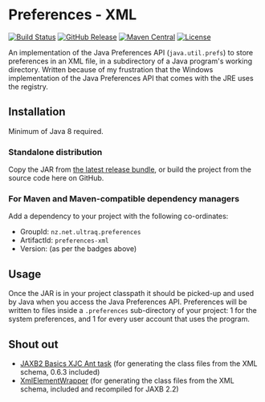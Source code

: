 
Preferences - XML
=================

[![Build Status](https://travis-ci.org/ultraq/preferences-xml.svg)](https://travis-ci.org/ultraq/preferences-xml)
[![GitHub Release](https://img.shields.io/github/release/ultraq/preferences-xml.svg?maxAge=3600)](https://github.com/ultraq/preferences-xml/releases/latest)
[![Maven Central](https://img.shields.io/maven-central/v/nz.net.ultraq.preferences/preferences-xml.svg?maxAge=3600)](http://search.maven.org/#search|ga|1|g%3A%22nz.net.ultraq.preferences%22%20AND%20a%3A%22preferences-xml%22)
[![License](https://img.shields.io/github/license/ultraq/preferences-xml.svg?maxAge=2592000)](https://github.com/ultraq/preferences-xml/blob/master/LICENSE.txt)

An implementation of the Java Preferences API (`java.util.prefs`) to store
preferences in an XML file, in a subdirectory of a Java program's working
directory.  Written because of my frustration that the Windows implementation of
the Java Preferences API that comes with the JRE uses the registry.


Installation
------------

Minimum of Java 8 required.

### Standalone distribution
Copy the JAR from [the latest release bundle](https://github.com/ultraq/preferences-xml/releases),
or build the project from the source code here on GitHub.

### For Maven and Maven-compatible dependency managers
Add a dependency to your project with the following co-ordinates:

 - GroupId: `nz.net.ultraq.preferences`
 - ArtifactId: `preferences-xml`
 - Version: (as per the badges above)


Usage
-----

Once the JAR is in your project classpath it should be picked-up and used by
Java when you access the Java Preferences API.  Preferences will be written to
files inside a `.preferences` sub-directory of your project: 1 for the system
preferences, and 1 for every user account that uses the program.


Shout out
---------

 - [JAXB2 Basics XJC Ant task](http://confluence.highsource.org/display/J2B/JAXB2+Basics+XJC+Ant+Task) (for generating the class files from the XML schema, 0.6.3 included)
 - [XmlElementWrapper](http://www.conspicio.dk/blog/bjarne/jaxb-xmlelementwrapper-plugin) (for generating the class files from the XML schema, included and recompiled for JAXB 2.2)
